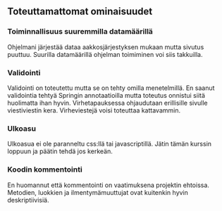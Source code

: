 <h2>Toteuttamattomat ominaisuudet</h2>

<h3>Toiminnallisuus suuremmilla datamäärillä</h3>
Ohjelmani järjestää dataa aakkosjärjestyksen mukaan mutta sivutus puuttuu. Suurilla datamäärillä ohjelman 
toimiminen voi siis takkuilla.

<h3>Validointi</h3>
Validointi on toteutettu mutta se on tehty omilla menetelmillä. En saanut validointia tehtyä Springin annotaatioilla mutta
toteutus onnistui siitä huolimatta ihan hyvin. Virhetapauksessa ohjaudutaan erillisille sivulle viestiviestin kera.
Virheviestejä voisi toteuttaa kattavammin.

<h3>Ulkoasu</h3>
Ulkoasua ei ole paranneltu css:llä tai javascriptillä. Jätin tämän kurssin loppuun ja päätin tehdä jos kerkeän.

<h3>Koodin kommentointi</h3>
En huomannut että kommentointi on vaatimuksena projektin ehtoissa. Metodien, luokkien ja ilmentymämuuttujat ovat kuitenkin
hyvin deskriptiivisiä.
